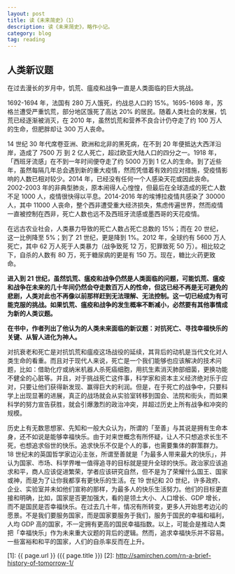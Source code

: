 ```yaml
---
layout: post
title: 读《未来简史》（1）
description: 读《未来简史》，略作小记。
category: blog
tag: reading
---
```


## 人类新议题

在过去漫长的岁月中，饥荒、瘟疫和战争一直是人类面临的巨大挑战。

1692-1694 年，法国有 280 万人饿死，约战总人口的 15%。1695-1698 年，苏格兰遭受严重饥荒，部分地区饿死了高达 20% 的居民。随着人类社会的发展，饥荒已经逐渐被消灭，在 2010 年，虽然饥荒和营养不良合计仍夺走了约 100 万人的生命，但肥胖却让 300 万人丧命。

14 世纪 30 年代席卷亚洲、欧洲和北非的黑死病，在不到 20 年便抵达大西洋沿岸，造成了 7500 万 到 2 亿人死亡，超过欧亚大陆人口的四分之一。1918 年，「西班牙流感」在不到一年时间便夺走了约 5000 万到 1 亿人的生命。到了近些年，虽然每隔几年总会遇到新的重大疫情，然而凭借着有效的应对措施，受疫情影响的人数已相对较少。2014 年，已经没有任何一个人感染天花或因此丧命。2002-2003 年的非典型肺炎，原本闹得人心惶惶，但最后在全球造成的死亡人数不足 1000 人，疫情很快得以平息。2014-2016 年的埃博拉疫情共感染了 30000 人，其中 11000 人丧命，整个西非遭受重大经济损失，焦虑传遍世界，然而疫情一直被控制在西非，死亡人数也远不及西班牙流感或墨西哥的天花疫情。

在远古农业社会，人类暴力导致的死亡人数占死亡总数的 15%；而在 20 世纪，这一比例降至 5%；到了 21 世纪，更是降到 1%。2012 年，全球约有 5600 万人死亡，其中 62 万人死于人类暴力（战争致死 12 万，犯罪致死 50 万）。相比较之下，自杀的人数有 80 万，死于糖尿病的更是有 150 万。现在，糖比火药更致命。

**进入到 21 世纪，虽然饥荒、瘟疫和战争仍然是人类面临的问题，可能饥荒、瘟疫和战争在未来的几十年间仍然会夺走数百万人的性命，但这已经不再是无可避免的悲剧，人类对此也不再像以前那样赶到无法理解、无法控制。这一切已经成为有可能克服的挑战。如果饥荒、瘟疫和战争的发生概率不断减小，必然要有其他事情成为新的人类议题。**

**在书中，作者列出了他认为的人类未来面临的新议题：对抗死亡、寻找幸福快乐的关键、从智人进化为神人。**

对抗衰老和死亡是对抗饥荒和瘟疫这场战役的延续，其背后的动机是当代文化对人类生命的看重。而且对于现代人来说，死亡是一个我们能够也应该解决的技术问题，比如：借助化疗或纳米机器人杀死癌细胞，用抗生素消灭肺部细菌，更换功能不健全的心脏等。并且，对于挑战死亡这件事，科学家和资本主义经济绝对乐于应对，只要让他们获得新发现、赢得巨大的利润。但是，在于死亡的战争中，只要科学上出现显著的进展，真正的战场就会从实验室转移到国会、法院和街头，而如果科学的努力宣告获胜，就会引爆激烈的政治冲突，并超过历史上所有战争和冲突的规模。

历史上有无数思想家、先知和一般大众认为，所谓的「至善」与其说是拥有生命本身，还不如说是能够幸福快乐。由于对来世概念有所怀疑，让人不只想追求长生不死，也想追求俗世的快乐。追求快乐不仅是个人的事，也需要集体的群策群力。18 世纪末的英国哲学家边沁主张，所谓至善就是「为最多人带来最大的快乐」，并认为国家、市场、科学界唯一值得追寻的目标就是提升全球的快乐。政治家应该追求和平，商人应该促进繁荣，学者应该研究自然，但不是为了荣耀什么国王、国家或神，而是为了让你我都享有更快乐的生活。在 19 世纪和 20 世纪，许多政府、企业、实验室并未如他们宣称的那样，为最多人的快乐生活努力。他们的目标更直接和明确，比如，国家是否更加强大，看的是领土大小、人口增长、GDP 增长，而不是国民是否幸福快乐。在过去几十年，情况有所转变，更多人开始思考边沁的愿景。不是我们要服务国家，而是国家要服务于我们，服务于国民的幸福和福利，人均 GDP 高的国家，不一定拥有更高的国民幸福指数。以上，可能会是推动人类把「幸福快乐」作为未来重大议题的背后的逻辑。然而，追求幸福快乐并不容易。一些富裕和和平的国家，人们的自杀率反而在上升。



[SamirChen]: http://www.samirchen.com "SamirChen"
[1]: {{ page.url }} ({{ page.title }})
[2]: http://samirchen.com/rn-a-brief-history-of-tomorrow-1/
